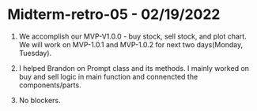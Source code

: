 # Midterm-retro-05 - 02/19/2022

1. We accomplish our MVP-V1.0.0 - buy stock, sell stock, and plot chart. We will work on MVP-1.0.1 and MVP-1.0.2 for next two days(Monday, Tuesday).

2. I helped Brandon on Prompt class and its methods. I mainly worked on buy and sell logic in main function and connencted the components/parts.

3. No blockers.
